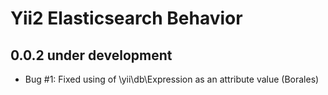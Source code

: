 Yii2 Elasticsearch Behavior
===========================

0.0.2 under development
-----------------------

- Bug #1: Fixed using of \yii\db\Expression as an attribute value (Borales)
